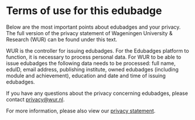 # Terms of use for this edubadge
Below are the most important points about edubadges and your privacy. The full version of the privacy statement of Wageningen University & Research (WUR) can be found under this text.

WUR is the controller for issuing edubadges. For the Edubadges platform to function, it is necessary to process personal data. For WUR to be able to issue edubadges the following data needs to be processed: full name, eduID, email address, publishing institute, owned edubadges (including module and achievement), education and date and time of issuing edubadges.

If you have any questions about the privacy concerning edubadges, please contact [privacy@wur.nl](mailto:privacy@wur.nl).

For more information, please also view our [privacy statement](link).
